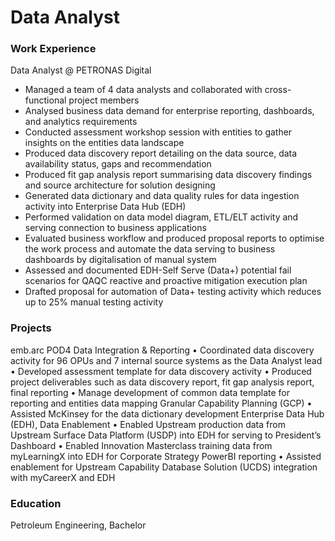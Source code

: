 # Data Analyst

### Work Experience
Data Analyst @ PETRONAS Digital 
- Managed a team of 4 data analysts and collaborated with cross-functional project members
- Analysed business data demand for enterprise reporting, dashboards, and analytics requirements
- Conducted assessment workshop session with entities to gather insights on the entities data landscape
- Produced data discovery report detailing on the data source, data availability status, gaps and recommendation
- Produced fit gap analysis report summarising data discovery findings and source architecture for solution designing
- Generated data dictionary and data quality rules for data ingestion activity into Enterprise Data Hub (EDH)
- Performed validation on data model diagram, ETL/ELT activity and serving connection to business applications
- Evaluated business workflow and produced proposal reports to optimise the work process and automate the data serving to business dashboards by digitalisation of manual system
- Assessed and documented EDH-Self Serve (Data+) potential fail scenarios for QAQC reactive and proactive mitigation execution plan
- Drafted proposal for automation of Data+ testing activity which reduces up to 25% manual testing activity

### Projects
emb.arc POD4 Data Integration & Reporting
• Coordinated data discovery activity for 96 OPUs and 7 internal source systems as the Data Analyst lead
• Developed assessment template for data discovery activity
• Produced project deliverables such as data discovery report, fit gap analysis report, final reporting
• Manage development of common data template for reporting and entities data mapping 
Granular Capability Planning (GCP)
• Assisted McKinsey for the data dictionary development Enterprise Data Hub (EDH), Data Enablement
• Enabled Upstream production data from Upstream Surface Data Platform (USDP) into EDH for serving to President’s Dashboard
• Enabled Innovation Masterclass training data from myLearningX into EDH for Corporate Strategy PowerBI reporting
• Assisted enablement for Upstream Capability Database Solution (UCDS) integration with myCareerX and EDH


### Education
Petroleum Engineering, Bachelor
